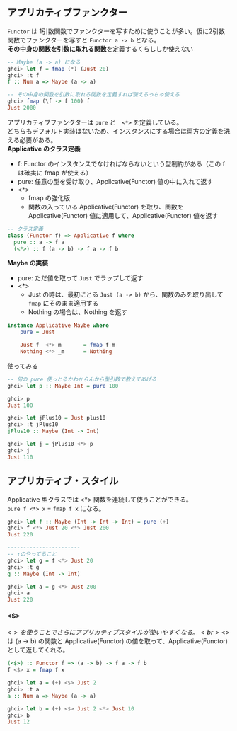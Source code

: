 ## アプリカティブファンクター
`Functor` は 1引数関数でファンクターを写すために使うことが多い。仮に2引数関数でファンクターを写すと `Functor a -> b` となる。<br>
**その中身の関数を引数に取れる関数**を定義するくらししか使えない
```haskell
-- Maybe (a -> a) になる
ghci> let f = fmap (*) (Just 20)
ghci> :t f
f :: Num a => Maybe (a -> a)

-- その中身の関数を引数に取れる関数を定義すれば使えるっちゃ使える
ghci> fmap (\f -> f 100) f
Just 2000
```

アプリカティブファンクターは `pure` と　`<*>` を定義している。<br>
どちらもデフォルト実装はないため、インスタンスにする場合は両方の定義を洗える必要がある。<br>
**Applicative のクラス定義**
- f: Functor のインスタンスでなければならないという型制約がある（この f は確実に fmap が使える）
- pure: 任意の型を受け取り、Applicative(Functor) 値の中に入れて返す
- <*>
  - fmap の強化版<br>
  - 関数の入っている Applicative(Functor) を取り、関数を Applicative(Functor) 値に適用して、Applicative(Functor) 値を返す
```haskell
-- クラス定義
class (Functor f) => Applicative f where
  pure :: a -> f a
  (<*>) :: f (a -> b) -> f a -> f b
```

**Maybe の実装**
- pure: ただ値を取って `Just` でラップして返す
- <*>
  - Just の時は、最初にとる `Just (a -> b)` から、関数のみを取り出して `fmap` にそのまま適用する
  - Nothing の場合は、Nothing を返す
```haskell
instance Applicative Maybe where
    pure = Just

    Just f  <*> m       = fmap f m
    Nothing <*> _m      = Nothing
```

使ってみる<br>
```haskell
-- 何の pure 使っとるかわからんから型引数で教えてあげる
ghci> let p :: Maybe Int = pure 100

ghci> p
Just 100

ghci> let jPlus10 = Just plus10
ghci> :t jPlus10
jPlus10 :: Maybe (Int -> Int)

ghci> let j = jPlus10 <*> p
ghci> j
Just 110
```

## アプリカティブ・スタイル
Applicative 型クラスでは <*> 関数を連続して使うことができる。<br>
`pure f <*> x` = `fmap f x` になる。
```haskell
ghci> let f :: Maybe (Int -> Int -> Int) = pure (+)
ghci> f <*> Just 20 <*> Just 200
Just 220

-----------------------
-- ↑のやってること
ghci> let g = f <*> Just 20
ghci> :t g
g :: Maybe (Int -> Int)

ghci> let a = g <*> Just 200
ghci> a
Just 220
```

#### <$>
<$> を使うことでさらにアプリカティブスタイルが使いやすくなる。<br>
<$> は (a -> b) の関数と Applicative(Functor) の値を取って、Applicative(Functor) として返してくれる。
```haskell
(<$>) :: Functor f => (a -> b) -> f a -> f b
f <$> x = fmap f x

ghci> let a = (+) <$> Just 2
ghci> :t a
a :: Num a => Maybe (a -> a)

ghci> let b = (+) <$> Just 2 <*> Just 10
ghci> b
Just 12
```

